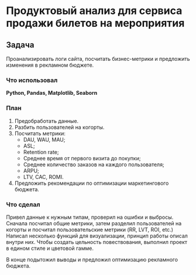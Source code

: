 # Продуктовый анализ для сервиса продажи билетов на мероприятия
## Задача
Проанализировать логи сайта, посчитать бизнес-метрики и предложить изменения в рекламном бюджете.
### Что использовал
**Python, Pandas, Matplotlib, Seaborn**
### План
1. Предобработать данные.
2. Разбить пользователей на когорты.
3. Посчитать метрики:
   - DAU, WAU, MAU;
   - ASL;
   - Retention rate;
   - Среднее время от первого визита до покупки;
   - Среднее количество заказов на каждого пользователя;
   - ARPU;
   - LTV, CAC, ROMI.
4. Предложить рекомендации по оптимизации маркетингового бюджета.
### Что сделал
Привел данные к нужным типам, проверил на ошибки и выбросы. 
Сначала посчитал общие метрики, затем разделил пользователей на когорты и посчитал пользовательские метрики (RR, LVT, ROI, etc.)
Написал несколько функций для визуализации, принцип работы описал внутри них. Чтобы создать цельность повествования, выполнил проект в едином стиле и цветовой гамме.  
  
В конце подытожил выводы и предложил оптимизацию рекламного бюджета.

